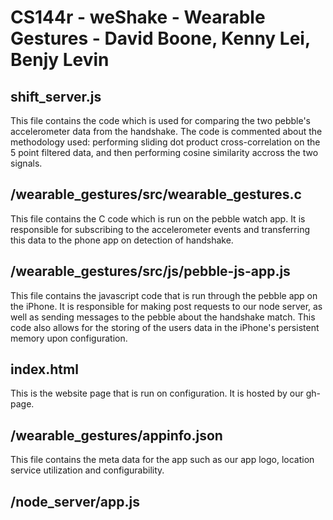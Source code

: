 CS144r - weShake - Wearable Gestures - David Boone, Kenny Lei, Benjy Levin
==========================================================================

shift_server.js
---------------

This file contains the code which is used for comparing the two pebble's accelerometer data from the handshake. 
The code is commented about the methodology used: 
performing sliding dot product cross-correlation on the 5 point filtered data, and then performing
cosine similarity accross the two signals. 

/wearable_gestures/src/wearable_gestures.c
------------------------------------------

This file contains the C code which is run on the pebble watch app. It is responsible for subscribing to the accelerometer
events and transferring this data to the phone app on detection of handshake.

/wearable_gestures/src/js/pebble-js-app.js
------------------------------------------

This file contains the javascript code that is run through the pebble app on the iPhone. It is responsible for making post
requests to our node server, as well as sending messages to the pebble about the handshake match. This code also allows
for the storing of the users data in the iPhone's persistent memory upon configuration. 

index.html
----------

This is the website page that is run on configuration. It is hosted by our gh-page.

/wearable_gestures/appinfo.json
-------------------------------

This file contains the meta data for the app such as our app logo, location service utilization and configurability. 

/node_server/app.js
-------------------

